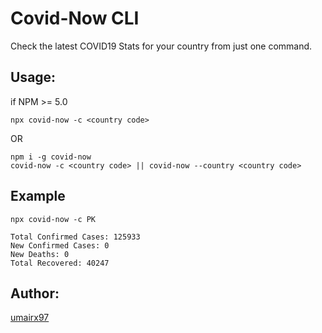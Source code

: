 # Covid-Now CLI
Check the latest COVID19 Stats for your country from just one command.

## Usage:

if NPM >= 5.0
```console
npx covid-now -c <country code>
```
OR
```console
npm i -g covid-now 
covid-now -c <country code> || covid-now --country <country code>
```

## Example 
```console
npx covid-now -c PK

Total Confirmed Cases: 125933
New Confirmed Cases: 0
New Deaths: 0
Total Recovered: 40247
```
## Author:
[umairx97](https://github.com/umairx97)
